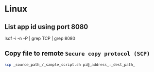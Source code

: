 # Linux

## List app id using port 8080

lsof -i -n -P | grep TCP | grep 8080

## Copy file to remote `Secure copy protocol (SCP)`

```sh
scp _source_path_/_sample_script.sh pi@_address_:_dest_path_
```
